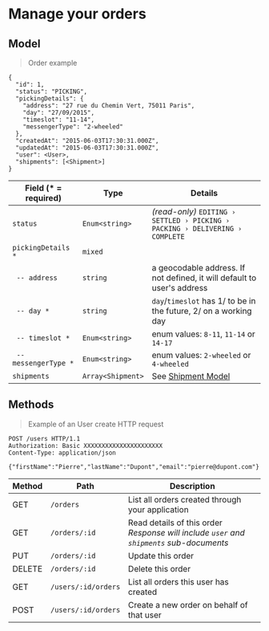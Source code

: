 # Manage your orders

## Model

> Order example

```
{
  "id": 1,
  "status": "PICKING",
  "pickingDetails": {
    "address": "27 rue du Chemin Vert, 75011 Paris",
    "day": "27/09/2015",
    "timeslot": "11-14",
    "messengerType": "2-wheeled"
  },
  "createdAt": "2015-06-03T17:30:31.000Z",
  "updatedAt": "2015-06-03T17:30:31.000Z",
  "user": <User>,
  "shipments": [<Shipment>]
}
```

Field (* = required) | Type | Details
----- | ---- | -----------
`status` | `Enum<string>` | _(read-only)_ `EDITING › SETTLED › PICKING › PACKING › DELIVERING › COMPLETE`
`pickingDetails *` | `mixed` |
` -- address` | `string` | a geocodable address. If not defined, it will default to user's address
` -- day *` | `string` | `day`/`timeslot` has 1/ to be in the future, 2/ on a working day
` -- timeslot *` | `Enum<string>` | enum values: `8-11`, `11-14` or `14-17`
` -- messengerType *` | `Enum<string>` | enum values: `2-wheeled` or `4-wheeled`
`shipments` | `Array<Shipment>` | See [Shipment Model](#manage-your-shipments)


## Methods 

> Example of an User create HTTP request

```
POST /users HTTP/1.1
Authorization: Basic XXXXXXXXXXXXXXXXXXXXXX
Content-Type: application/json

{"firstName":"Pierre","lastName":"Dupont","email":"pierre@dupont.com"}
```

Method | Path | Description
------ | ---- | -----------
GET     | `/orders`                 | List all orders created through your application
GET     | `/orders/:id`             | Read details of this order _Response will include `user` and `shipments` sub-documents_
PUT     | `/orders/:id`             | Update this order
DELETE  | `/orders/:id`             | Delete this order
GET     | `/users/:id/orders`       | List all orders this user has created
POST    | `/users/:id/orders`       | Create a new order on behalf of that user